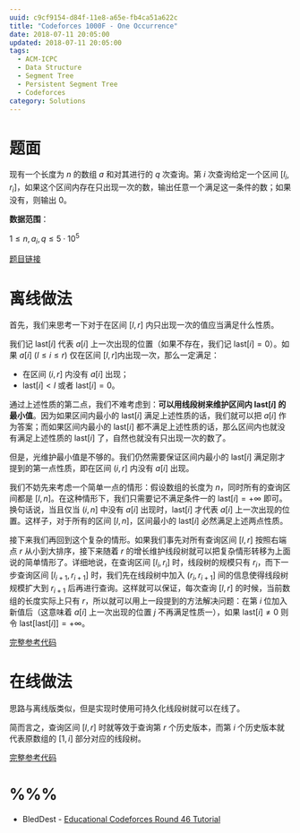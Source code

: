 ```yaml
---
uuid: c9cf9154-d84f-11e8-a65e-fb4ca51a622c
title: "Codeforces 1000F - One Occurrence"
date: 2018-07-11 20:05:00
updated: 2018-07-11 20:05:00
tags: 
  - ACM-ICPC
  - Data Structure
  - Segment Tree
  - Persistent Segment Tree
  - Codeforces
category: Solutions
---
```


# 题面

现有一个长度为 $n$ 的数组 $a$ 和对其进行的 $q$ 次查询。第 $i$ 次查询给定一个区间 $[l_i, r_i]$，如果这个区间内存在只出现一次的数，输出任意一个满足这一条件的数；如果没有，则输出 $0$。

**数据范围**：

$1 \le n, a_i, q \le 5 \cdot 10^5$

[题目链接](http://codeforces.com/problemset/problem/1000/F)

# 离线做法

首先，我们来思考一下对于在区间 $[l, r]$ 内只出现一次的值应当满足什么性质。

我们记 $\text{last}[i]$ 代表 $a[i]$ 上一次出现的位置（如果不存在，我们记 $\text{last}[i] = 0$）。如果 $a[i] \ (l \le i \le r)$ 仅在区间 $[l, r]$内出现一次，那么一定满足：

- 在区间 $(i, r]$ 内没有 $a[i]$ 出现；
- $\text{last}[i] < l$ 或者 $\text{last}[i] = 0$。

通过上述性质的第二点，我们不难考虑到：**可以用线段树来维护区间内 $\text{last}[i]$ 的最小值**。因为如果区间内最小的 $\text{last}[i]$ 满足上述性质的话，我们就可以把 $a[i]$ 作为答案；而如果区间内最小的 $\text{last}[i]$ 都不满足上述性质的话，那么区间内也就没有满足上述性质的 $\text{last}[i]$ 了，自然也就没有只出现一次的数了。

但是，光维护最小值是不够的。我们仍然需要保证区间内最小的 $\text{last}[i]$ 满足刚才提到的第一点性质，即在区间 $(i, r]$ 内没有 $a[i]$ 出现。

我们不妨先来考虑一个简单一点的情形：假设数组的长度为 $n$，同时所有的查询区间都是 $[l, n]$。在这种情形下，我们只需要记不满足条件一的 $\text{last}[i] = +\infty$ 即可。换句话说，当且仅当 $(i, n]$ 中没有 $a[i]$ 出现时，$\text{last}[i]$ 才代表 $a[i]$ 上一次出现的位置。这样子，对于所有的区间 $[l, n]$，区间最小的 $\text{last}[i]$ 必然满足上述两点性质。

接下来我们再回到这个复杂的情形。如果我们事先对所有查询区间 $[l, r]$ 按照右端点 $r$ 从小到大排序，接下来随着 $r$ 的增长维护线段树就可以把复杂情形转移为上面说的简单情形了。详细地说，在查询区间 $[l_i, r_i]$ 时，线段树的规模只有 $r_i$，而下一步查询区间 $[l _{i + 1}, r_{i + 1}]$ 时，我们先在线段树中加入 $(r_i, r_{i + 1}]$ 间的信息使得线段树规模扩大到 $r_{i + 1}$ 后再进行查询。这样就可以保证，每次查询 $[l, r]$ 的时候，当前数组的长度实际上只有 $r$，所以就可以用上一段提到的方法解决问题：在第 $i$ 位加入新值后（这意味着 $a[i]$ 上一次出现的位置 $j$ 不再满足性质一），如果 $\text{last}[i] \neq 0$ 则令 $\text{last}[\text{last}[i]] = +\infty$。

[完整参考代码](https://github.com/codgician/ICPC/blob/master/Codeforces/1000F/segment_tree.cpp)

# 在线做法

思路与离线版类似，但是实现时使用可持久化线段树就可以在线了。

简而言之，查询区间 $[l, r]$ 时就等效于查询第 $r$ 个历史版本，而第 $i$ 个历史版本就代表原数组的 $[1, i]$ 部分对应的线段树。

[完整参考代码](https://github.com/codgician/ICPC/blob/master/Codeforces/1000F/persistent_segment_tree.cpp)

# %%%

- BledDest - [Educational Codeforces Round 46 Tutorial](http://codeforces.com/blog/entry/60288)
